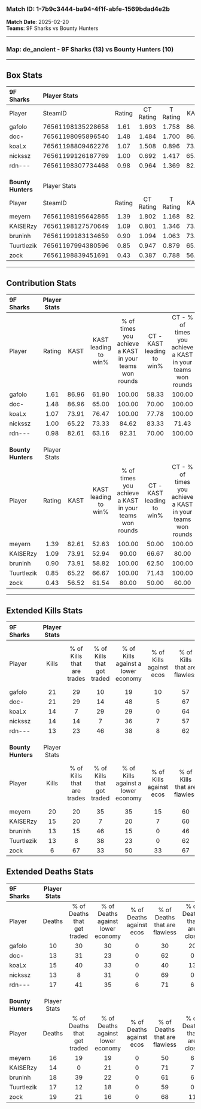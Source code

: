 ### Match ID: 1-7b9c3444-ba94-4f1f-abfe-1569bdad4e2b  
**Match Date**: 2025-02-20  
**Teams**: 9F Sharks vs Bounty Hunters  

---  

### **Map**: de_ancient - 9F Sharks (13) vs Bounty Hunters (10)  
---  

## Box Stats  

| **9F Sharks**      | Player Stats      |        |           |          |       |      |       |         |        |      |     |
| :- | :- | :-: | :-: | :-: | :-: | :-: | :-: | :-: | :-: | :-: | :-: |
| Player             | SteamID           | Rating | CT Rating | T Rating | KAST  | ADR  | Kills | Assists | Deaths | K/D  | HS% |
| gafolo             | 76561198135228658 |  1.61  |   1.693   |  1.758   | 86.96 | 98.7 |  21   |    9    |   10   | 2.10 | 61  |
| doc-               | 76561198095896540 |  1.48  |   1.484   |  1.700   | 86.96 | 88.7 |  21   |    3    |   13   | 1.62 | 57  |
| koaLx              | 76561198809462276 |  1.07  |   1.508   |  0.896   | 73.91 | 82.6 |  14   |    7    |   15   | 0.93 | 42  |
| nickssz            | 76561199126187769 |  1.00  |   0.692   |  1.417   | 65.22 | 66.3 |  14   |    6    |   13   | 1.08 | 35  |
| rdn---             | 76561198307734468 |  0.98  |   0.964   |  1.369   | 82.61 | 61.0 |  13   |    6    |   17   | 0.76 | 69  |
|                    |                   |        |           |          |       |      |       |         |        |      |     |
|                    |                   |        |           |          |       |      |       |         |        |      |     |
|                    |                   |        |           |          |       |      |       |         |        |      |     |
| **Bounty Hunters** | Player Stats      |        |           |          |       |      |       |         |        |      |     |
| Player             | SteamID           | Rating | CT Rating | T Rating | KAST  | ADR  | Kills | Assists | Deaths | K/D  | HS% |
| meyern             | 76561198195642865 |  1.39  |   1.802   |  1.168   | 82.61 | 98.9 |  20   |    6    |   16   | 1.25 | 45  |
| KAISERzy           | 76561198127570649 |  1.09  |   0.801   |  1.346   | 73.91 | 67.1 |  15   |    7    |   14   | 1.07 | 40  |
| bruninh            | 76561199183134659 |  0.90  |   1.094   |  1.063   | 73.91 | 66.3 |  13   |    3    |   18   | 0.72 | 61  |
| Tuurtlezik         | 76561197994380596 |  0.85  |   0.947   |  0.879   | 65.22 | 62.7 |  13   |    3    |   17   | 0.76 | 53  |
| zock               | 76561198839451691 |  0.43  |   0.387   |  0.788   | 56.52 | 45.1 |   6   |    5    |   19   | 0.32 | 66  |
---  

## Contribution Stats  

| **9F Sharks**      | Player Stats |       |                      |                                                        |                           |                                                             |                          |                                                            |
| :- | :-: | :-: | :-: | :-: | :-: | :-: | :-: | :-: |
| Player             |    Rating    | KAST  | KAST leading to win% | % of times you achieve a KAST in your teams won rounds | CT - KAST leading to win% | CT - % of times you achieve a KAST in your teams won rounds | T - KAST leading to win% | T - % of times you achieve a KAST in your teams won rounds |
| gafolo             |     1.61     | 86.96 |        61.90         |                         100.00                         |           58.33           |                           100.00                            |          66.67           |                           100.00                           |
| doc-               |     1.48     | 86.96 |        65.00         |                         100.00                         |           70.00           |                           100.00                            |          60.00           |                           100.00                           |
| koaLx              |     1.07     | 73.91 |        76.47         |                         100.00                         |           77.78           |                           100.00                            |          75.00           |                           100.00                           |
| nickssz            |     1.00     | 65.22 |        73.33         |                         84.62                          |           83.33           |                            71.43                            |          66.67           |                           100.00                           |
| rdn---             |     0.98     | 82.61 |        63.16         |                         92.31                          |           70.00           |                           100.00                            |          55.56           |                           83.33                            |
|                    |              |       |                      |                                                        |                           |                                                             |                          |                                                            |
|                    |              |       |                      |                                                        |                           |                                                             |                          |                                                            |
|                    |              |       |                      |                                                        |                           |                                                             |                          |                                                            |
| **Bounty Hunters** | Player Stats |       |                      |                                                        |                           |                                                             |                          |                                                            |
| Player             |    Rating    | KAST  | KAST leading to win% | % of times you achieve a KAST in your teams won rounds | CT - KAST leading to win% | CT - % of times you achieve a KAST in your teams won rounds | T - KAST leading to win% | T - % of times you achieve a KAST in your teams won rounds |
| meyern             |     1.39     | 82.61 |        52.63         |                         100.00                         |           50.00           |                           100.00                            |          55.56           |                           100.00                           |
| KAISERzy           |     1.09     | 73.91 |        52.94         |                         90.00                          |           66.67           |                            80.00                            |          45.45           |                           100.00                           |
| bruninh            |     0.90     | 73.91 |        58.82         |                         100.00                         |           62.50           |                           100.00                            |          55.56           |                           100.00                           |
| Tuurtlezik         |     0.85     | 65.22 |        66.67         |                         100.00                         |           71.43           |                           100.00                            |          62.50           |                           100.00                           |
| zock               |     0.43     | 56.52 |        61.54         |                         80.00                          |           50.00           |                            60.00                            |          71.43           |                           100.00                           |
---  

## Extended Kills Stats  

| **9F Sharks**      | Player Stats |                            |                            |                                    |                         |                              |                                 |                                       |                    |           |
| :- | :-: | :-: | :-: | :-: | :-: | :-: | :-: | :-: | :-: | :-: |
| Player             |    Kills     | % of Kills that are trades | % of Kills that got traded | % of Kills against a lower economy | % of Kills against ecos | % of Kills that are flawless | % of Kills that are close duels | % of Kills that are assisted by flash | Pistol Round Kills | AWP Kills |
| gafolo             |      21      |             29             |             10             |                 19                 |           10            |              57              |               14                |                   0                   |         0          |     2     |
| doc-               |      21      |             29             |             14             |                 48                 |            5            |              67              |                0                |                   0                   |         0          |     1     |
| koaLx              |      14      |             7              |             29             |                 29                 |            0            |              64              |                7                |                  14                   |         0          |     2     |
| nickssz            |      14      |             14             |             7              |                 36                 |            7            |              57              |                0                |                   0                   |         7          |     0     |
| rdn---             |      13      |             23             |             46             |                 38                 |            8            |              62              |                8                |                   8                   |         0          |     3     |
|                    |              |                            |                            |                                    |                         |                              |                                 |                                       |                    |           |
|                    |              |                            |                            |                                    |                         |                              |                                 |                                       |                    |           |
|                    |              |                            |                            |                                    |                         |                              |                                 |                                       |                    |           |
| **Bounty Hunters** | Player Stats |                            |                            |                                    |                         |                              |                                 |                                       |                    |           |
| Player             |    Kills     | % of Kills that are trades | % of Kills that got traded | % of Kills against a lower economy | % of Kills against ecos | % of Kills that are flawless | % of Kills that are close duels | % of Kills that are assisted by flash | Pistol Round Kills | AWP Kills |
| meyern             |      20      |             20             |             35             |                 35                 |           15            |              60              |               10                |                  15                   |         0          |     2     |
| KAISERzy           |      15      |             20             |             7              |                 20                 |            7            |              60              |               20                |                   0                   |         3          |     1     |
| bruninh            |      13      |             15             |             46             |                 15                 |            0            |              46              |                0                |                  15                   |         0          |     0     |
| Tuurtlezik         |      13      |             8              |             38             |                 23                 |            0            |              62              |                0                |                   8                   |         0          |     3     |
| zock               |      6       |             67             |             33             |                 50                 |           33            |              67              |                0                |                   0                   |         0          |     3     |
## Extended Deaths Stats  

| **9F Sharks**      | Player Stats |                             |                                   |                          |                               |                            |                           |               |
| :- | :-: | :-: | :-: | :-: | :-: | :-: | :-: | :-: |
| Player             |    Deaths    | % of Deaths that get traded | % of Deaths against lower economy | % of Deaths against ecos | % of Deaths that are flawless | % of Deaths that are close | % of Deaths while blinded | Deaths to AWP |
| gafolo             |      10      |             30              |                30                 |            0             |              30               |             20             |             0             |       1       |
| doc-               |      13      |             31              |                23                 |            0             |              62               |             0              |            15             |       1       |
| koaLx              |      15      |             40              |                33                 |            0             |              40               |             13             |            13             |       1       |
| nickssz            |      13      |              8              |                31                 |            0             |              69               |             0              |             8             |       0       |
| rdn---             |      17      |             41              |                35                 |            6             |              71               |             6              |             6             |       0       |
|                    |              |                             |                                   |                          |                               |                            |                           |               |
|                    |              |                             |                                   |                          |                               |                            |                           |               |
|                    |              |                             |                                   |                          |                               |                            |                           |               |
| **Bounty Hunters** | Player Stats |                             |                                   |                          |                               |                            |                           |               |
| Player             |    Deaths    | % of Deaths that get traded | % of Deaths against lower economy | % of Deaths against ecos | % of Deaths that are flawless | % of Deaths that are close | % of Deaths while blinded | Deaths to AWP |
| meyern             |      16      |             19              |                19                 |            0             |              50               |             6              |             0             |       1       |
| KAISERzy           |      14      |              0              |                21                 |            0             |              71               |             7              |             0             |       0       |
| bruninh            |      18      |             39              |                22                 |            0             |              61               |             6              |             6             |       0       |
| Tuurtlezik         |      17      |             12              |                18                 |            0             |              59               |             0              |             6             |       3       |
| zock               |      19      |             21              |                16                 |            0             |              68               |             11             |             5             |       3       |
